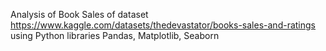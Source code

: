 Analysis of Book Sales of dataset https://www.kaggle.com/datasets/thedevastator/books-sales-and-ratings using Python libraries Pandas, Matplotlib, Seaborn
